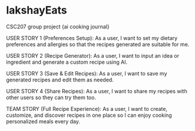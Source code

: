 # lakshayEats
CSC207 group project {ai cooking journal}

USER STORY 1 (Preferences Setup): 
As a user, I want to set my dietary preferences and allergies so that the recipes generated are suitable for me.

USER STORY 2 (Recipe Generator): 
As a user, I want to input an idea or ingredient and generate a custom recipe using AI.

USER STORY 3 (Save & Edit Recipes): 
As a user, I want to save my generated recipes and edit them as needed.

USER STORY 4 (Share Recipes): 
As a user, I want to share my recipes with other users so they can try them too.

TEAM STORY (Full Recipe Experience): 
As a user, I want to create, customize, and discover recipes in one place so I can enjoy cooking personalized meals every day. 